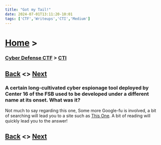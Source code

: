 ```yaml
---
title: "Got my Tail!"
date: 2024-07-01T13:11:20-10:01
tags: ['CTF','Writeups','CTI','Medium']
---
```



# [Home](https://jjolley91.github.io/blog/) >

###  [Cyber Defense CTF](https://jjolley91.github.io/blog/level_effect_cyber_defense_ctf_2024/) >  [CTI](https://jjolley91.github.io/blog/level_effect_cyber_defense_ctf_2024/CTI/)

## [Back](https://jjolley91.github.io/blog/level_effect_cyber_defense_ctf_2024/CTI/pardon_the_intrusion)  <> [Next](https://jjolley91.github.io/blog/level_effect_cyber_defense_ctf_2024/CTI/apt_jeopardy_1_3)

### A certain long-cultivated cyber espionage tool deployed by Center 16 of the FSB used to be developed under a different name at its onset. What was it?


Not much to say regarding this one, Some more Google-fu is involved, a bit of searching will lead you to a site such as [This One](https://www.rferl.org/a/russia-fsb-malware-snake-takedown/32407612.html). A bit of reading will quickly lead you to the answer!

## [Back](https://jjolley91.github.io/blog/level_effect_cyber_defense_ctf_2024/CTI/pardon_the_intrusion)  <> [Next](https://jjolley91.github.io/blog/level_effect_cyber_defense_ctf_2024/CTI/apt_jeopardy_1_3)